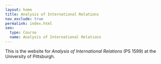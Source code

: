 ```yaml
---
layout: home
title: Analysis of International Relations
nav_exclude: true
permalink: index.html
seo:
  type: Course
  name: Analysis of International Relations
---
```


This is the website for _Analysis of International Relations_ (PS 1599) at the University of Pittsburgh. 